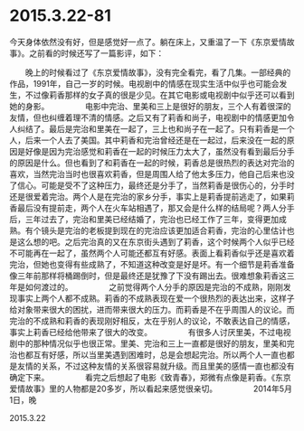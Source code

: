 2015.3.22-81
=============
今天身体依然没有好，但是感觉好一点了。躺在床上，又重温了一下《东京爱情故事》。之前看的时候还写了一篇影评，如下：

　　晚上的时候看过了《东京爱情故事》，没有完全看完，看了几集。一部经典的作品，1991年，自己一岁的时候。电视剧中的情感在现实生活中似乎也可能会发生，不过像莉香那样的女子真的很是少见。在其它电影或电视剧中似乎还可以看到她的身影。 
　　 
　　电影中完治、里美和三上是很好的朋友，三个人有着很深的友情，但也纠缠着理不清的情感。之后又有了莉香和尚子，电视剧中的情感更加令人纠结了。最后是完治和里美在一起了，三上也和尚子在一起了。只有莉香是一个人，后来一个人去了美国。其中莉香和完治曾经还是在一起过，后来没在一起的原因是好像是因为完治感觉和莉香在一起的时候压力太大了，虽然没有看到最后分手的原因是什么。但也看到了和莉香在一起的时候，莉香总是很热烈的表达对完治的喜欢，当然完治当时也很喜欢莉香，但是周围人给了他太多压力，他自己后来也没了信心。可能是受不了这种压力，最终还是分手了，当然莉香是很伤心的，分手时还是很爱着完治。两个人是在完治的家乡分手，事实上是莉香提前逃走了，如果莉香最后没有提前走，两个人在火车站相遇了，那又会是什么样的结局呢？两人分手后，三年过去了，完治和里美已经结婚了，完治也已经工作了三年，变得更加成熟。有个镜头是完治的老板提到现在的完治应该更加适合莉香，完治的心里估计也是这么想的吧。之后完治真的又在东京街头遇到了莉香，这个时候两个人似乎已经不可能再在一起了，虽然两个人可能还都互有好感。表面上看莉香似乎还是喜欢着完治，但她也变得有些成熟了，不知道这种改变是好是坏。有一个细节是莉香准备像三年前那样将桶踢倒时，但是最终还是犹豫了下没有踢出去。很难想象莉香这三年是如何渡过的。 
　　 
　　之前觉得两个人分手的原因是完治的不成熟，刚刚发现事实上两个人都不成熟。莉香的不成熟表现在爱一个很热烈的表达出来，这样子给对象带来很大的困扰，进而带来很大的压力。而莉香是不在乎周围人的议论。而完治的不成熟和莉香的表现刚好相反，太在乎别人的议论，不敢表达自己的情感，事实上莉香已经给他带来了很大的改变。 
　　 
　　有很多人讨厌里美，不过电视剧中的那种情况似乎也很正常。里美、完治和三上一直都是很好的朋友，里美和完治也都互有好感，所以当里美遇到困难时，总是会想起完治。所以两个人一直也都是友情的关系，不过这种友情的关系很容易就升级。而且里美的感情一直也都没有确定下来。 
　　 
　　看完之后想起了电影《致青春》，郑微有点像是莉香。《东京爱情故事》里的人物都是20多岁，所以看起来感觉很亲切。 
　　 
　　2014年5月1日，晚

2015.3.22